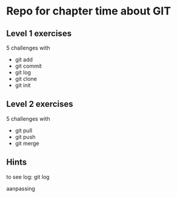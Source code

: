 # Repo for chapter time about GIT

## Level 1 exercises

5 challenges with
* git add
* git commit
* git log
* git clone
* git init

## Level 2 exercises

5 challenges with

* git pull
* git push
* git merge

## Hints

to see log: git log

aanpassing




